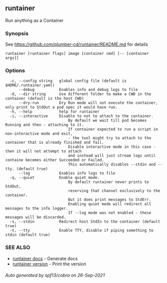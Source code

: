 ## runtainer

Run anything as a Container

### Synopsis

See https://github.com/plumber-cd/runtainer/README.md for details

```
runtainer [runtainer flags] image [container cmd] [-- [container args]]
```

### Options

```
  -c, --config string   global config file (default is $HOME/.runtainer.yaml)
      --debug           Enables info and debug logs to file
  -d, --dir string      Use different folder to make a CWD in the container (default is the host CWD)
      --dry-run         Dry Run mode will not execute the container, only print to StdOut a pod spec it would have run.
  -h, --help            help for runtainer
  -i, --interactive     Disable to not to attach to the container.
                        	By default we wait till pod becomes Running and then - attaching to it.
                        	If container expected to run a script in non-interactive mode and exit,
                        	- the tool might try to attach to the container that is already finished and fail.
                        	Disable interactive mode in this case - then it will not attempt to attach
                        	and instead will just stream logs until containe becomes either Succeeded or Failed.
                        	This automatically disables --stdin and --tty. (default true)
      --log             Enables info logs to file
  -q, --quiet           Enable quiet mode.
                        	By default runtainer never prints to StdOut,
                        	reserving that channel exclusively to the container.
                        	But it does print messages to StdErr.
                        	Enabling quiet mode will redirect all messages to the info logger.
                        	If --log mode was not enabled - these messages will be discarded.
  -s, --stdin           Redirect host StdIn to the container (default true)
  -t, --tty             Enable TTY, disable if piping something to stdin (default true)
```

### SEE ALSO

* [runtainer docs](runtainer_docs.md)	 - Generate docs
* [runtainer version](runtainer_version.md)	 - Print the version

###### Auto generated by spf13/cobra on 26-Sep-2021
